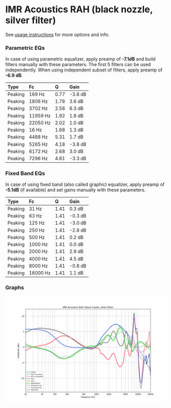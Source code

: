 # IMR Acoustics RAH (black nozzle, silver filter)
See [usage instructions](https://github.com/jaakkopasanen/AutoEq#usage) for more options and info.

### Parametric EQs
In case of using parametric equalizer, apply preamp of **-7.1dB** and build filters manually
with these parameters. The first 5 filters can be used independently.
When using independent subset of filters, apply preamp of **-6.9 dB**.

| Type    | Fc       |    Q | Gain    |
|:--------|:---------|:-----|:--------|
| Peaking | 169 Hz   | 0.77 | -3.8 dB |
| Peaking | 1806 Hz  | 1.78 | 3.6 dB  |
| Peaking | 3702 Hz  | 2.58 | 6.3 dB  |
| Peaking | 11959 Hz | 1.92 | 1.8 dB  |
| Peaking | 22050 Hz | 2.02 | 1.0 dB  |
| Peaking | 16 Hz    | 1.68 | 1.3 dB  |
| Peaking | 4488 Hz  | 5.31 | 1.7 dB  |
| Peaking | 5265 Hz  | 4.18 | -3.8 dB |
| Peaking | 6172 Hz  | 2.68 | 3.0 dB  |
| Peaking | 7296 Hz  | 4.61 | -3.3 dB |

### Fixed Band EQs
In case of using fixed band (also called graphic) equalizer, apply preamp of **-5.1dB**
(if available) and set gains manually with these parameters.

| Type    | Fc       |    Q | Gain    |
|:--------|:---------|:-----|:--------|
| Peaking | 31 Hz    | 1.41 | 0.3 dB  |
| Peaking | 63 Hz    | 1.41 | -0.3 dB |
| Peaking | 125 Hz   | 1.41 | -3.0 dB |
| Peaking | 250 Hz   | 1.41 | -2.8 dB |
| Peaking | 500 Hz   | 1.41 | 0.2 dB  |
| Peaking | 1000 Hz  | 1.41 | 0.0 dB  |
| Peaking | 2000 Hz  | 1.41 | 2.9 dB  |
| Peaking | 4000 Hz  | 1.41 | 4.5 dB  |
| Peaking | 8000 Hz  | 1.41 | -0.8 dB |
| Peaking | 16000 Hz | 1.41 | 1.1 dB  |

### Graphs
![](./IMR%20Acoustics%20RAH%20(black%20nozzle,%20silver%20filter).png)